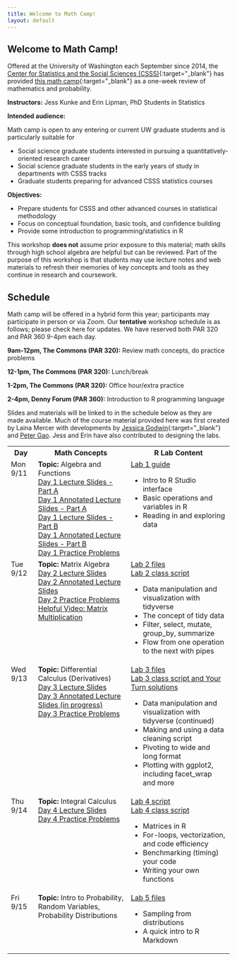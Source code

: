 ```yaml
---
title: Welcome to Math Camp!
layout: default
---
```


## Welcome to Math Camp!

Offered at the University of Washington each September since 2014, the [Center for Statistics and the Social Sciences (CSSS)](https://csss.uw.edu/){:target="_blank"} has provided [this math camp](https://csss.uw.edu/academics/math-camp){:target="_blank"} as a one-week review of mathematics and probability.

**Instructors:** Jess Kunke and Erin Lipman, PhD Students in Statistics

**Intended audience:**

Math camp is open to any entering or current UW graduate students and is particularly suitable for
* Social science graduate students interested in pursuing a quantitatively-oriented research career
* Social science graduate students in the early years of study in departments with CSSS tracks
* Graduate students preparing for advanced CSSS statistics courses

**Objectives:**

* Prepare students for CSSS and other advanced courses in statistical methodology
* Focus on conceptual foundation, basic tools, and confidence building
* Provide some introduction to programming/statistics in R

This workshop **does not** assume prior exposure to this material; math skills through high school algebra are helpful but can be reviewed. Part of the purpose of this workshop is that students may use lecture notes and web materials to refresh their memories of key concepts and tools as they continue in research and coursework.

## Schedule

Math camp will be offered in a hybrid form this year; participants may participate in person or via Zoom. Our **tentative** workshop schedule is as follows; please check here for updates. We have reserved both PAR 320 and PAR 360 9-4pm each day.

  **9am-12pm, The Commons (PAR 320):**  Review math concepts, do practice problems
  
  **12-1pm, The Commons (PAR 320):** Lunch/break
  
  **1-2pm, The Commons (PAR 320):** Office hour/extra practice
  
  **2-4pm, Denny Forum (PAR 360):** Introduction to R programming language
  
Slides and materials will be linked to in the schedule below as they are made available. Much of the course material provided here was first created by Laina Mercer with developments by [Jessica Godwin](https://jlgodwin.github.io/MathCamp){:target="_blank"} and [Peter Gao](https://peteragao.github.io/CSSS-Math-Camp-2021/). Jess and Erin have also contributed to designing the labs.

<table>
  <tbody>
    <tr>
      <th>Day</th>
      <th>Math Concepts</th>
      <th>R Lab Content</th>
    </tr>
    <tr>
      <td style="vertical-align:top">Mon 9/11</td>
      <td style="vertical-align:top">
      <b>Topic:</b> Algebra and Functions
      <br><a href="https://github.com/jpierkunke/CSSS-Math-Camp-2023/raw/main/Lecture/Lecture1a_algebra.pdf">Day 1 Lecture Slides - Part A</a>
      <br><a href="https://github.com/jpierkunke/CSSS-Math-Camp-2023/raw/main/Lecture/Lecture1a_algebra_annotated.pdf">Day 1 Annotated Lecture Slides - Part A </a>
      <br><a href="https://github.com/jpierkunke/CSSS-Math-Camp-2023/raw/main/Lecture/Lecture1b_functions.pdf">Day 1 Lecture Slides - Part B</a>
      <br><a href="https://github.com/jpierkunke/CSSS-Math-Camp-2023/raw/main/Lecture/Lecture1b_functions_annotated.pdf">Day 1 Annotated Lecture Slides - Part B </a>
      <br><a href="https://github.com/jpierkunke/CSSS-Math-Camp-2023/raw/main/Practice/practice1.pdf">Day 1 Practice Problems</a>
      </td>
      <td style="vertical-align:top">
        <a href="https://github.com/jpierkunke/CSSS-Math-Camp-2023/raw/main/Labs/Rlab1.html.zip">Lab 1 guide</a>
        <ul>
          <li>Intro to R Studio interface</li>
          <li>Basic operations and variables in R</li>
          <li>Reading in and exploring data</li>
        </ul>
      </td>
    </tr>
    <tr>
      <td style="vertical-align:top">Tue 9/12</td>
      <td style="vertical-align:top">
       <b>Topic:</b> Matrix Algebra
        <br><a href="https://github.com/jpierkunke/CSSS-Math-Camp-2023/raw/main/Lecture/Lecture2_matrices.pdf">Day 2 Lecture Slides </a>
        <br> <a href="https://github.com/jpierkunke/CSSS-Math-Camp-2023/raw/main/Lecture/Lecture2_matrices_annotated.pdf">Day 2 Annotated Lecture Slides </a>
        <br><a href="https://github.com/jpierkunke/CSSS-Math-Camp-2023/raw/main/Practice/practice2.pdf">Day 2 Practice Problems</a>
       <br><a href="https://www.khanacademy.org/math/precalculus/x9e81a4f98389efdf:matrices/x9e81a4f98389efdf:multiplying-matrices-by-matrices/v/multiplying-a-matrix-by-a-matrix)">Helpful Video: Matrix Multiplication</a> 
      </td>
      <td style="vertical-align:top">
        <a href="https://github.com/jpierkunke/CSSS-Math-Camp-2023/raw/main/Labs/Lab2_files.zip">Lab 2 files</a><br>
       <a href="https://github.com/jpierkunke/CSSS-Math-Camp-2023/raw/main/Labs/RLab2_script_class.R.zip">Lab 2 class script</a>
        <ul>
          <li>Data manipulation and visualization with tidyverse</li>
          <li>The concept of tidy data</li>
          <li>Filter, select, mutate, group_by, summarize</li>
          <li>Flow from one operation to the next with pipes</li>
        </ul>
      </td>
    </tr>
    <tr>
      <td style="vertical-align:top">Wed 9/13</td>
      <td style="vertical-align:top">
       <b>Topic:</b> Differential Calculus (Derivatives)
       <br><a href="https://github.com/jpierkunke/CSSS-Math-Camp-2023/raw/main/Lecture/Lecture3_derivatives.pdf">Day 3 Lecture Slides </a>
       <br> <a href="https://github.com/jpierkunke/CSSS-Math-Camp-2023/raw/main/Lecture/Lecture3_derivatives_annotated.pdf">Day 3 Annotated Lecture Slides (in progress) </a>
       <br><a href="https://github.com/jpierkunke/CSSS-Math-Camp-2023/raw/main/Practice/practice3.pdf">Day 3 Practice Problems</a>
       </td>
      <td style="vertical-align:top">
       <a href="https://github.com/jpierkunke/CSSS-Math-Camp-2023/raw/main/Labs/Lab3_files.zip">Lab 3 files</a> <br>
       <a href="https://github.com/jpierkunke/CSSS-Math-Camp-2023/raw/main/Labs/RLab3_class_and_solns.zip">Lab 3 class script and Your Turn solutions</a>
        <ul>
          <li>Data manipulation and visualization with tidyverse (continued)</li>
          <li>Making and using a data cleaning script</li>
          <li>Pivoting to wide and long format</li>
          <li>Plotting with ggplot2, including facet_wrap and more</li>
        </ul>
      </td>
    </tr>
    <tr>
      <td style="vertical-align:top">Thu 9/14</td>
      <td style="vertical-align:top">
      <b>Topic:</b> Integral Calculus
      <br><a href="https://github.com/jpierkunke/CSSS-Math-Camp-2023/raw/main/Lecture/Lecture4_integrals.pdf">Day 4 Lecture Slides </a>
       <br><a href="https://github.com/jpierkunke/CSSS-Math-Camp-2023/raw/main/Practice/practice4.pdf">Day 4 Practice Problems</a>
       </td>
      </td>
      <td style="vertical-align:top">
       <a href="https://github.com/jpierkunke/CSSS-Math-Camp-2023/raw/main/Labs/RLab4.R.zip">Lab 4 script</a><br>
       <a href="https://github.com/jpierkunke/CSSS-Math-Camp-2023/raw/main/Labs/RLab4_class.R.zip">Lab 4 class script</a>
        <ul>
          <li>Matrices in R</li>
          <li>For-loops, vectorization, and code efficiency</li>
          <li>Benchmarking (timing) your code</li>
          <li>Writing your own functions</li>
        </ul>
      </td>
    </tr>
    <tr>
      <td style="vertical-align:top">Fri 9/15</td>
      <td style="vertical-align:top">
      <b>Topic:</b> Intro to Probability, Random Variables, Probability Distributions
      </td>
      <td style="vertical-align:top">
       <a href="https://github.com/jpierkunke/CSSS-Math-Camp-2023/raw/main/Labs/RLab5_files.zip">Lab 5 files</a>
        <ul>
          <li>Sampling from distributions</li>
          <li>A quick intro to R Markdown</li>
        </ul>
      </td>
    </tr>
  </tbody>
</table>
